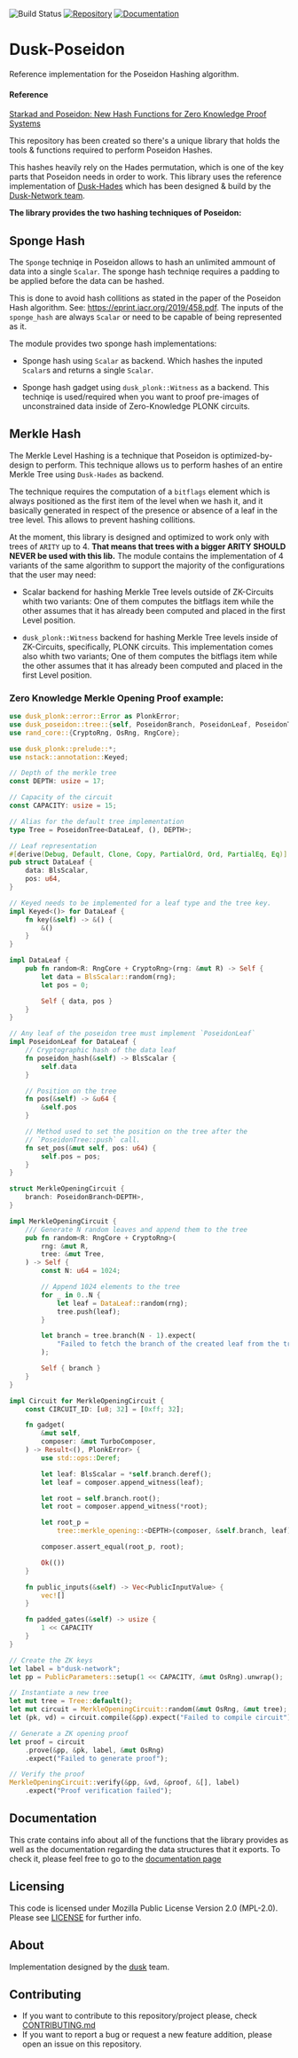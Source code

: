 ![Build Status](https://github.com/dusk-network/Poseidon252/workflows/Continuous%20integration/badge.svg)
[![Repository](https://img.shields.io/badge/github-poseidon252-blueviolet)](https://github.com/dusk-network/Poseidon252)
[![Documentation](https://img.shields.io/badge/docs-poseidon252-blue)](https://docs.rs/dusk-poseidon/latest/dusk_poseidon/)

# Dusk-Poseidon

Reference implementation for the Poseidon Hashing algorithm.

#### Reference

[Starkad and Poseidon: New Hash Functions for Zero Knowledge Proof Systems](https://eprint.iacr.org/2019/458.pdf)

This repository has been created so there's a unique library that holds the tools & functions
required to perform Poseidon Hashes.

This hashes heavily rely on the Hades permutation, which is one of the key parts that Poseidon needs in order
to work.
This library uses the reference implementation of [Dusk-Hades](https://github.com/dusk-network/hades252) which has been
designed & build by the [Dusk-Network team](https://dusk.network/).

**The library provides the two hashing techniques of Poseidon:**

## Sponge Hash

The `Sponge` techniqe in Poseidon allows to hash an unlimited ammount of data
into a single `Scalar`.
The sponge hash techniqe requires a padding to be applied before the data can
be hashed.

This is done to avoid hash collitions as stated in the paper of the Poseidon Hash
algorithm. See: <https://eprint.iacr.org/2019/458.pdf>.
The inputs of the `sponge_hash` are always `Scalar` or need to be capable of being represented
as it.

The module provides two sponge hash implementations:

- Sponge hash using `Scalar` as backend. Which hashes the inputed `Scalar`s and returns a single
  `Scalar`.

- Sponge hash gadget using `dusk_plonk::Witness` as a backend. This techniqe is used/required
  when you want to proof pre-images of unconstrained data inside of Zero-Knowledge PLONK circuits.

## Merkle Hash

The Merkle Level Hashing is a technique that Poseidon is optimized-by-design
to perform.
This technique allows us to perform hashes of an entire Merkle Tree using
`Dusk-Hades` as backend.

The technique requires the computation of a `bitflags` element which is always
positioned as the first item of the level when we hash it, and it basically generated
in respect of the presence or absence of a leaf in the tree level.
This allows to prevent hashing collitions.

At the moment, this library is designed and optimized to work only with trees of `ARITY`
up to 4. **That means that trees with a bigger ARITY SHOULD NEVER be used with this lib.**
The module contains the implementation of 4 variants of the same algorithm to support the
majority of the configurations that the user may need:

- Scalar backend for hashing Merkle Tree levels outside of ZK-Circuits whith two variants:
  One of them computes the bitflags item while the other assumes that it has already been
  computed and placed in the first Level position.

- `dusk_plonk::Witness` backend for hashing Merkle Tree levels inside of ZK-Circuits,
  specifically, PLONK circuits. This implementation comes also whith two variants;
  One of them computes the bitflags item while the other assumes that it has already been
  computed and placed in the first Level position.

### Zero Knowledge Merkle Opening Proof example:

```rust
use dusk_plonk::error::Error as PlonkError;
use dusk_poseidon::tree::{self, PoseidonBranch, PoseidonLeaf, PoseidonTree};
use rand_core::{CryptoRng, OsRng, RngCore};

use dusk_plonk::prelude::*;
use nstack::annotation::Keyed;

// Depth of the merkle tree
const DEPTH: usize = 17;

// Capacity of the circuit
const CAPACITY: usize = 15;

// Alias for the default tree implementation
type Tree = PoseidonTree<DataLeaf, (), DEPTH>;

// Leaf representation
#[derive(Debug, Default, Clone, Copy, PartialOrd, Ord, PartialEq, Eq)]
pub struct DataLeaf {
    data: BlsScalar,
    pos: u64,
}

// Keyed needs to be implemented for a leaf type and the tree key.
impl Keyed<()> for DataLeaf {
    fn key(&self) -> &() {
        &()
    }
}

impl DataLeaf {
    pub fn random<R: RngCore + CryptoRng>(rng: &mut R) -> Self {
        let data = BlsScalar::random(rng);
        let pos = 0;

        Self { data, pos }
    }
}

// Any leaf of the poseidon tree must implement `PoseidonLeaf`
impl PoseidonLeaf for DataLeaf {
    // Cryptographic hash of the data leaf
    fn poseidon_hash(&self) -> BlsScalar {
        self.data
    }

    // Position on the tree
    fn pos(&self) -> &u64 {
        &self.pos
    }

    // Method used to set the position on the tree after the
    // `PoseidonTree::push` call.
    fn set_pos(&mut self, pos: u64) {
        self.pos = pos;
    }
}

struct MerkleOpeningCircuit {
    branch: PoseidonBranch<DEPTH>,
}

impl MerkleOpeningCircuit {
    /// Generate N random leaves and append them to the tree
    pub fn random<R: RngCore + CryptoRng>(
        rng: &mut R,
        tree: &mut Tree,
    ) -> Self {
        const N: u64 = 1024;

        // Append 1024 elements to the tree
        for _ in 0..N {
            let leaf = DataLeaf::random(rng);
            tree.push(leaf);
        }

        let branch = tree.branch(N - 1).expect(
            "Failed to fetch the branch of the created leaf from the tree",
        );

        Self { branch }
    }
}

impl Circuit for MerkleOpeningCircuit {
    const CIRCUIT_ID: [u8; 32] = [0xff; 32];

    fn gadget(
        &mut self,
        composer: &mut TurboComposer,
    ) -> Result<(), PlonkError> {
        use std::ops::Deref;

        let leaf: BlsScalar = *self.branch.deref();
        let leaf = composer.append_witness(leaf);

        let root = self.branch.root();
        let root = composer.append_witness(*root);

        let root_p =
            tree::merkle_opening::<DEPTH>(composer, &self.branch, leaf);

        composer.assert_equal(root_p, root);

        Ok(())
    }

    fn public_inputs(&self) -> Vec<PublicInputValue> {
        vec![]
    }

    fn padded_gates(&self) -> usize {
        1 << CAPACITY
    }
}

// Create the ZK keys
let label = b"dusk-network";
let pp = PublicParameters::setup(1 << CAPACITY, &mut OsRng).unwrap();

// Instantiate a new tree
let mut tree = Tree::default();
let mut circuit = MerkleOpeningCircuit::random(&mut OsRng, &mut tree);
let (pk, vd) = circuit.compile(&pp).expect("Failed to compile circuit");

// Generate a ZK opening proof
let proof = circuit
    .prove(&pp, &pk, label, &mut OsRng)
    .expect("Failed to generate proof");

// Verify the proof
MerkleOpeningCircuit::verify(&pp, &vd, &proof, &[], label)
    .expect("Proof verification failed");
```

## Documentation

This crate contains info about all of the functions that the library provides as well as the
documentation regarding the data structures that it exports. To check it, please feel free to go to
the [documentation page](https://dusk-network.github.io/Poseidon252/poseidon252/index.html)

## Licensing

This code is licensed under Mozilla Public License Version 2.0 (MPL-2.0). Please see [LICENSE](https://github.com/dusk-network/plonk/blob/master/LICENSE) for further info.

## About

Implementation designed by the [dusk](https://dusk.network) team.

## Contributing

- If you want to contribute to this repository/project please, check [CONTRIBUTING.md](https://github.com/dusk-network/Poseidon252/blob/master/CONTRIBUTING.md)
- If you want to report a bug or request a new feature addition, please open an issue on this repository.
